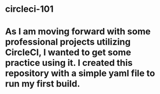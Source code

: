 # circleci-101

# As I am moving forward with some professional projects utilizing CircleCI, I wanted to get some practice using it. I created this repository with a simple yaml file to run my first build.